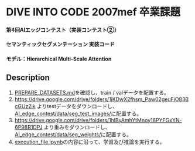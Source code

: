 # DIVE INTO CODE 2007mef 卒業課題
#### 第4回AIエッジコンテスト（実装コンテスト②）
#### セマンティックセグメンテーション 実装コード
#### モデル：Hierarchical Multi-Scale Attention


## Description
1. [PREPARE_DATASETS.md](https://github.com/hideyuki-takahashi-s13/AI_edge_contest/blob/main/PREPARE_DATASETS.md)を確認し、train / valデータを配置する。
2. https://drive.google.com/drive/folders/1jKDwX2fhsm_Paw02geuFiO83BcGUz2ik
よりtestデータをダウンロードし、[AI_edge_contest/data/seg_test_images/](https://github.com/hideyuki-takahashi-s13/AI_edge_contest/tree/main/data/seg_test_images)に配置する。
3. https://drive.google.com/drive/folders/1hlByAmhYtMnoy18PYFGxYN-6P98R1DPJ
より重みをダウンロードし、[AI_edge_contest/data/seg_weights/](https://github.com/hideyuki-takahashi-s13/AI_edge_contest/tree/main/data/seg_weights)に配置する。
4. [execution_file.ipynb](https://github.com/hideyuki-takahashi-s13/AI_edge_contest/blob/main/execution_file.ipynb)の内容に沿って、学習及び推論を実行する。
